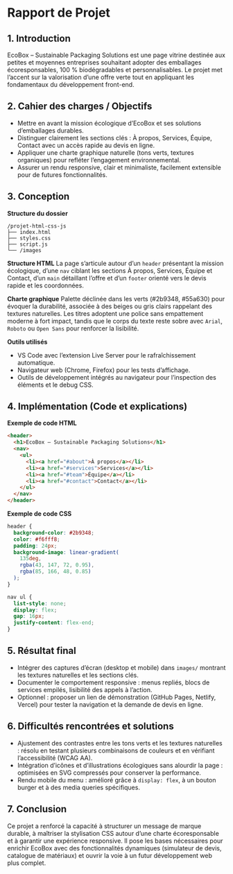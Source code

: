 # Rapport de Projet

## 1. Introduction

EcoBox – Sustainable Packaging Solutions est une page vitrine destinée aux petites et moyennes entreprises souhaitant adopter des emballages écoresponsables, 100 % biodégradables et personnalisables. Le projet met l’accent sur la valorisation d’une offre verte tout en appliquant les fondamentaux du développement front-end.

## 2. Cahier des charges / Objectifs

- Mettre en avant la mission écologique d’EcoBox et ses solutions d’emballages durables.
- Distinguer clairement les sections clés : À propos, Services, Équipe, Contact avec un accès rapide au devis en ligne.
- Appliquer une charte graphique naturelle (tons verts, textures organiques) pour refléter l’engagement environnemental.
- Assurer un rendu responsive, clair et minimaliste, facilement extensible pour de futures fonctionnalités.

## 3. Conception

**Structure du dossier**

```
/projet-html-css-js
├── index.html
├── styles.css
├── script.js
└── /images
```

**Structure HTML**
La page s’articule autour d’un `header` présentant la mission écologique, d’une `nav` ciblant les sections À propos, Services, Équipe et Contact, d’un `main` détaillant l’offre et d’un `footer` orienté vers le devis rapide et les coordonnées.

**Charte graphique**
Palette déclinée dans les verts (#2b9348, #55a630) pour évoquer la durabilité, associée à des beiges ou gris clairs rappelant des textures naturelles. Les titres adoptent une police sans empattement moderne à fort impact, tandis que le corps du texte reste sobre avec `Arial`, `Roboto` ou `Open Sans` pour renforcer la lisibilité.

**Outils utilisés**

- VS Code avec l’extension Live Server pour le rafraîchissement automatique.
- Navigateur web (Chrome, Firefox) pour les tests d’affichage.
- Outils de développement intégrés au navigateur pour l’inspection des éléments et le debug CSS.

## 4. Implémentation (Code et explications)

**Exemple de code HTML**

```html
<header>
  <h1>EcoBox – Sustainable Packaging Solutions</h1>
  <nav>
    <ul>
      <li><a href="#about">À propos</a></li>
      <li><a href="#services">Services</a></li>
      <li><a href="#team">Équipe</a></li>
      <li><a href="#contact">Contact</a></li>
    </ul>
  </nav>
</header>
```

**Exemple de code CSS**

```css
header {
  background-color: #2b9348;
  color: #f6fff8;
  padding: 24px;
  background-image: linear-gradient(
    135deg,
    rgba(43, 147, 72, 0.95),
    rgba(85, 166, 48, 0.85)
  );
}

nav ul {
  list-style: none;
  display: flex;
  gap: 16px;
  justify-content: flex-end;
}
```

## 5. Résultat final

- Intégrer des captures d’écran (desktop et mobile) dans `images/` montrant les textures naturelles et les sections clés.
- Documenter le comportement responsive : menus repliés, blocs de services empilés, lisibilité des appels à l’action.
- Optionnel : proposer un lien de démonstration (GitHub Pages, Netlify, Vercel) pour tester la navigation et la demande de devis en ligne.

## 6. Difficultés rencontrées et solutions

- Ajustement des contrastes entre les tons verts et les textures naturelles : résolu en testant plusieurs combinaisons de couleurs et en vérifiant l’accessibilité (WCAG AA).
- Intégration d’icônes et d’illustrations écologiques sans alourdir la page : optimisées en SVG compressés pour conserver la performance.
- Rendu mobile du menu : amélioré grâce à `display: flex`, à un bouton burger et à des media queries spécifiques.

## 7. Conclusion

Ce projet a renforcé la capacité à structurer un message de marque durable, à maîtriser la stylisation CSS autour d’une charte écoresponsable et à garantir une expérience responsive. Il pose les bases nécessaires pour enrichir EcoBox avec des fonctionnalités dynamiques (simulateur de devis, catalogue de matériaux) et ouvrir la voie à un futur développement web plus complet.
